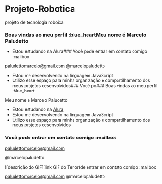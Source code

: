 # Projeto-Robotica
projeto de tecnologia roboica
### Boas vindas ao meu perfil :blue_heartMeu nome é Marcelo Paludetto

- Estou estudando na Alura### Você pode entrar em contato comigo :mailbox

paludettomarcelo@gmail.com
@marcelopaludetto
- Estou me desenvolvendo na linguagem JavaScript
- Utilizo esse espaço para minha organização e compartilhamento dos meus projetos desenvolvidos### Você po### Boas vindas ao meu perfil :blue_heart

Meu nome é Marcelo Paludetto

- Estou estudando na [Alura](https://www.alura.com.br)
- Estou me desenvolvendo na linguagem JavaScript
- Utilizo esse espaço para minha organização e compartilhamento dos meus projetos desenvolvidos

### Você pode entrar em contato comigo :mailbox

paludettomarcelo@gmail.com

@marcelopaludetto

![descrição do GIF](link GIF do Tenor)de entrar em contato comigo :mailbox

paludettomarcelo@gmail.com
@marcelopaludetto
